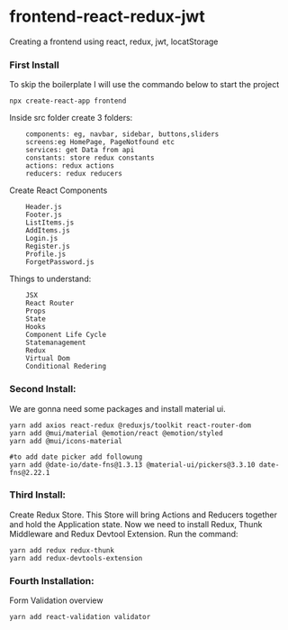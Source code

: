 # frontend-react-redux-jwt
Creating a frontend using react, redux, jwt, locatStorage
### First Install
To skip the boilerplate I will use the commando below to start the project
    
    npx create-react-app frontend
    
Inside src folder create 3 folders:

        components: eg, navbar, sidebar, buttons,sliders
        screens:eg HomePage, PageNotfound etc
        services: get Data from api
        constants: store redux constants
        actions: redux actions
        reducers: redux reducers
        
        
Create React Components

        Header.js
        Footer.js
        ListItems.js
        AddItems.js
        Login.js
        Register.js
        Profile.js
        ForgetPassword.js
    
Things to understand:
    
        JSX
        React Router
        Props
        State
        Hooks
        Component Life Cycle
        Statemanagement
        Redux
        Virtual Dom
        Conditional Redering
        
        
### Second Install:
We are gonna need some packages and install material ui.

    yarn add axios react-redux @reduxjs/toolkit react-router-dom
    yarn add @mui/material @emotion/react @emotion/styled
    yarn add @mui/icons-material
    
    #to add date picker add followung
    yarn add @date-io/date-fns@1.3.13 @material-ui/pickers@3.3.10 date-fns@2.22.1

### Third Install:
Create Redux Store. This Store will bring Actions and Reducers together and hold the Application state.
Now we need to install Redux, Thunk Middleware and Redux Devtool Extension.
Run the command:

    yarn add redux redux-thunk
    yarn add redux-devtools-extension

### Fourth Installation:
Form Validation overview

    yarn add react-validation validator
